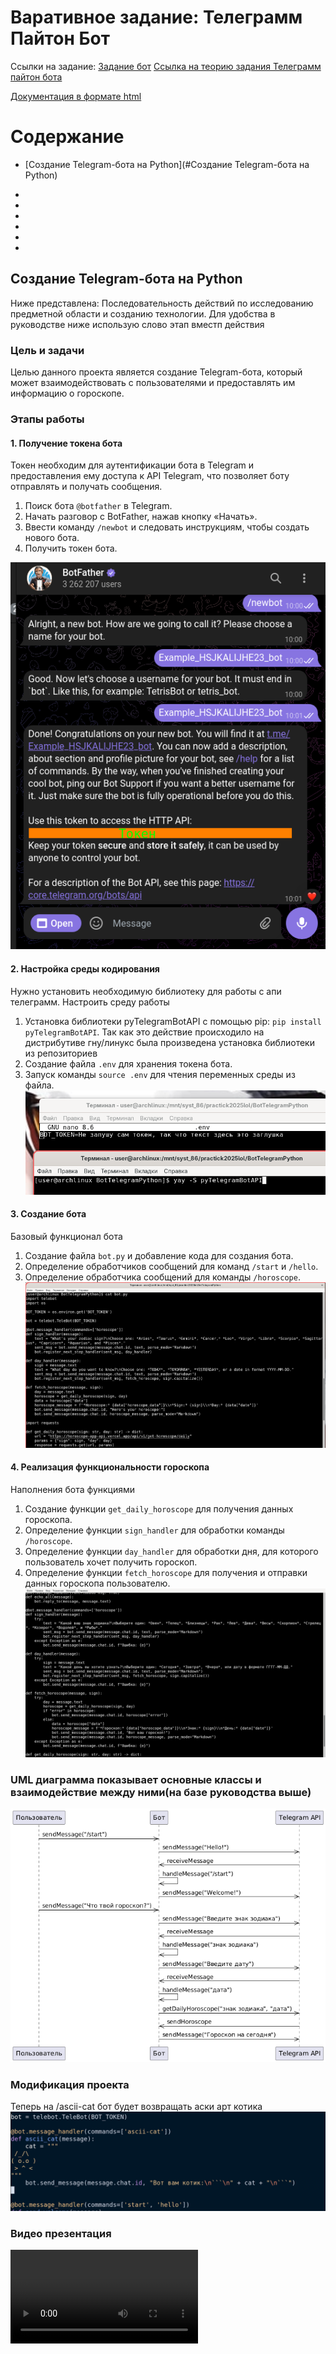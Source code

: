 # Варативное задание: Телеграмм Пайтон Бот

Ссылки на задание:
[Задание бот](https://github.com/codecrafters-io/build-your-own-x?tab=readme-ov-file#build-your-own-bot)
[Ссылка на теорию задания Телеграмм пайтон бота](https://www.freecodecamp.org/news/how-to-create-a-telegram-bot-using-python/)

[Документация в формате html](документация.html)

# Содержание
* [Создание Telegram-бота на Python](#Создание Telegram-бота на Python)
- []()
- []()
- []()
- []()
- []()
- []()

## Создание Telegram-бота на Python

Ниже представлена: Последовательность действий по исследованию предметной области и созданию технологии. Для удобства в руководстве ниже использую слово этап вместп действия

### Цель и задачи

Целью данного проекта является создание Telegram-бота, который может взаимодействовать с пользователями и предоставлять им информацию о гороскопе.

### Этапы работы

#### 1. Получение токена бота
Токен необходим для аутентификации бота в Telegram и предоставления ему доступа к API Telegram, что позволяет боту отправлять и получать сообщения.
1. Поиск бота `@botfather` в Telegram.
2. Начать разговор с BotFather, нажав кнопку «Начать».
3. Ввести команду `/newbot` и следовать инструкциям, чтобы создать нового бота.
4. Получить токен бота.

![Этап 1](media/token.png)

#### 2. Настройка среды кодирования
Нужно установить необходимую библиотеку для работы с апи телеграмм. Настроить среду работы
1. Установка библиотеки pyTelegramBotAPI с помощью pip: `pip install pyTelegramBotAPI`. Так как это действие происходило на дистрибутиве гну/линукс была произведена установка библиотеки из репозиториев
2. Создание файла `.env` для хранения токена бота.
3. Запуск команды `source .env` для чтения переменных среды из файла.
![Этап 2](media/library.png)


#### 3. Создание бота
Базовый функционал бота
1. Создание файла `bot.py` и добавление кода для создания бота.
2. Определение обработчиков сообщений для команд `/start` и `/hello`.
3. Определение обработчика сообщений для команды `/horoscope`.
![Этап 3](media/code.png)

#### 4. Реализация функциональности гороскопа
Наполнения бота функциями
1. Создание функции `get_daily_horoscope` для получения данных гороскопа.
2. Определение функции `sign_handler` для обработки команды `/horoscope`.
3. Определение функции `day_handler` для обработки дня, для которого пользователь хочет получить гороскоп.
4. Определение функции `fetch_horoscope` для получения и отправки данных гороскопа пользователю.
![Этап 4](media/func_goroscope.png)

### UML диаграмма показывает основные классы и взаимодействие между ними(на базе руководства выше)
![UML диаграмма](media/bot.png)

### Модификация проекта
Теперь на /ascii-cat бот будет возвращать аски арт котика
![ascii-cat](media/cat.png)

### Видео презентация
![Видео презентация](media/video.mp4)
